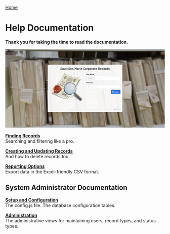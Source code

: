 [Home](https://cityssm.github.io/corporate-records-manager/)

# Help Documentation

**Thank you for taking the time to read the documentation.**

![Login Screen](login.png)

**[Finding Records](search.md)**<br />
Searching and filtering like a pro.

**[Creating and Updating Records](createUpdate.md)**<br />
And how to delete records too.

**[Reporting Options](reporting.md)**<br />
Export data in the Excel-friendly CSV format.

## System Administrator Documentation

**[Setup and Configuration](setup.md)**<br />
The config.js file.  The database configuration tables.

**[Administration](admin.md)**<br />
The administrative views for maintaining users, record types, and status types.
